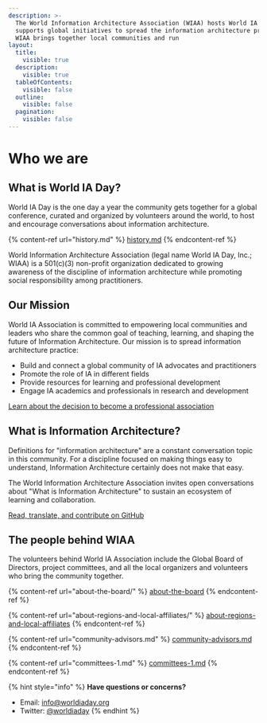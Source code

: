 ```yaml
---
description: >-
  The World Information Architecture Association (WIAA) hosts World IA Day and
  supports global initiatives to spread the information architecture practice.
  WIAA brings together local communities and run
layout:
  title:
    visible: true
  description:
    visible: true
  tableOfContents:
    visible: false
  outline:
    visible: false
  pagination:
    visible: false
---
```


# Who we are

## What is World IA Day?

World IA Day is the one day a year the community gets together for a global conference, curated and organized by volunteers around the world, to host and encourage conversations about information architecture.

{% content-ref url="history.md" %}
[history.md](history.md)
{% endcontent-ref %}

World Information Architecture Association (legal name World IA Day, Inc.; WIAA) is a 501(c)(3) non-profit organization dedicated to growing awareness of the discipline of information architecture while promoting social responsibility among practitioners.

## Our Mission

World IA Association is committed to empowering local communities and leaders who share the common goal of teaching, learning, and shaping the future of Information Architecture. Our mission is to spread information architecture practice:

* Build and connect a global community of IA advocates and practitioners
* Promote the role of IA in different fields
* Provide resources for learning and professional development
* Engage IA academics and professionals in research and development

[Learn about the decision to become a professional association](https://medium.com/worldiaday/introducing-the-new-world-information-architecture-association-200cb2a15442)

## What is Information Architecture?

Definitions for "information architecture" are a constant conversation topic in this community. For a discipline focused on making things easy to understand, Information Architecture certainly does not make that easy.

The World Information Architecture Association invites open conversations about "What is Information Architecture" to sustain an ecosystem of learning and collaboration.

[Read, translate, and contribute on GitHub](https://github.com/worldiaday/definition)

## The people behind WIAA

The volunteers behind World IA Association include the Global Board of Directors, project committees, and all the local organizers and volunteers who bring the community together.

{% content-ref url="about-the-board/" %}
[about-the-board](about-the-board/)
{% endcontent-ref %}

{% content-ref url="about-regions-and-local-affiliates/" %}
[about-regions-and-local-affiliates](about-regions-and-local-affiliates/)
{% endcontent-ref %}

{% content-ref url="community-advisors.md" %}
[community-advisors.md](community-advisors.md)
{% endcontent-ref %}

{% content-ref url="committees-1.md" %}
[committees-1.md](committees-1.md)
{% endcontent-ref %}

{% hint style="info" %}
**Have questions or concerns?**

* Email: [info@worldiaday.org](mailto:info@worldiaday.org)
* Twitter: [@worldiaday](https://twitter.com/WorldIADay)
{% endhint %}
